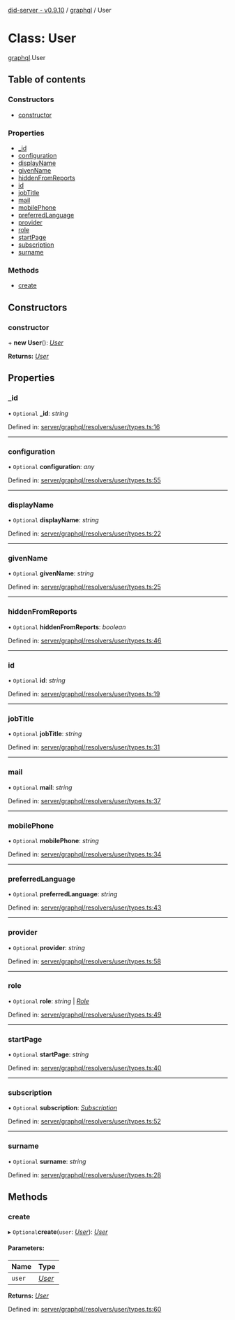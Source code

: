 [did-server - v0.9.10](../README.md) / [graphql](../modules/graphql.md) / User

# Class: User

[graphql](../modules/graphql.md).User

## Table of contents

### Constructors

- [constructor](graphql.user.md#constructor)

### Properties

- [\_id](graphql.user.md#_id)
- [configuration](graphql.user.md#configuration)
- [displayName](graphql.user.md#displayname)
- [givenName](graphql.user.md#givenname)
- [hiddenFromReports](graphql.user.md#hiddenfromreports)
- [id](graphql.user.md#id)
- [jobTitle](graphql.user.md#jobtitle)
- [mail](graphql.user.md#mail)
- [mobilePhone](graphql.user.md#mobilephone)
- [preferredLanguage](graphql.user.md#preferredlanguage)
- [provider](graphql.user.md#provider)
- [role](graphql.user.md#role)
- [startPage](graphql.user.md#startpage)
- [subscription](graphql.user.md#subscription)
- [surname](graphql.user.md#surname)

### Methods

- [create](graphql.user.md#create)

## Constructors

### constructor

\+ **new User**(): [*User*](graphql.user.md)

**Returns:** [*User*](graphql.user.md)

## Properties

### \_id

• `Optional` **\_id**: *string*

Defined in: [server/graphql/resolvers/user/types.ts:16](https://github.com/Puzzlepart/did/blob/dev/server/graphql/resolvers/user/types.ts#L16)

___

### configuration

• `Optional` **configuration**: *any*

Defined in: [server/graphql/resolvers/user/types.ts:55](https://github.com/Puzzlepart/did/blob/dev/server/graphql/resolvers/user/types.ts#L55)

___

### displayName

• `Optional` **displayName**: *string*

Defined in: [server/graphql/resolvers/user/types.ts:22](https://github.com/Puzzlepart/did/blob/dev/server/graphql/resolvers/user/types.ts#L22)

___

### givenName

• `Optional` **givenName**: *string*

Defined in: [server/graphql/resolvers/user/types.ts:25](https://github.com/Puzzlepart/did/blob/dev/server/graphql/resolvers/user/types.ts#L25)

___

### hiddenFromReports

• `Optional` **hiddenFromReports**: *boolean*

Defined in: [server/graphql/resolvers/user/types.ts:46](https://github.com/Puzzlepart/did/blob/dev/server/graphql/resolvers/user/types.ts#L46)

___

### id

• `Optional` **id**: *string*

Defined in: [server/graphql/resolvers/user/types.ts:19](https://github.com/Puzzlepart/did/blob/dev/server/graphql/resolvers/user/types.ts#L19)

___

### jobTitle

• `Optional` **jobTitle**: *string*

Defined in: [server/graphql/resolvers/user/types.ts:31](https://github.com/Puzzlepart/did/blob/dev/server/graphql/resolvers/user/types.ts#L31)

___

### mail

• `Optional` **mail**: *string*

Defined in: [server/graphql/resolvers/user/types.ts:37](https://github.com/Puzzlepart/did/blob/dev/server/graphql/resolvers/user/types.ts#L37)

___

### mobilePhone

• `Optional` **mobilePhone**: *string*

Defined in: [server/graphql/resolvers/user/types.ts:34](https://github.com/Puzzlepart/did/blob/dev/server/graphql/resolvers/user/types.ts#L34)

___

### preferredLanguage

• `Optional` **preferredLanguage**: *string*

Defined in: [server/graphql/resolvers/user/types.ts:43](https://github.com/Puzzlepart/did/blob/dev/server/graphql/resolvers/user/types.ts#L43)

___

### provider

• `Optional` **provider**: *string*

Defined in: [server/graphql/resolvers/user/types.ts:58](https://github.com/Puzzlepart/did/blob/dev/server/graphql/resolvers/user/types.ts#L58)

___

### role

• `Optional` **role**: *string* \| [*Role*](graphql.role.md)

Defined in: [server/graphql/resolvers/user/types.ts:49](https://github.com/Puzzlepart/did/blob/dev/server/graphql/resolvers/user/types.ts#L49)

___

### startPage

• `Optional` **startPage**: *string*

Defined in: [server/graphql/resolvers/user/types.ts:40](https://github.com/Puzzlepart/did/blob/dev/server/graphql/resolvers/user/types.ts#L40)

___

### subscription

• `Optional` **subscription**: [*Subscription*](graphql.subscription.md)

Defined in: [server/graphql/resolvers/user/types.ts:52](https://github.com/Puzzlepart/did/blob/dev/server/graphql/resolvers/user/types.ts#L52)

___

### surname

• `Optional` **surname**: *string*

Defined in: [server/graphql/resolvers/user/types.ts:28](https://github.com/Puzzlepart/did/blob/dev/server/graphql/resolvers/user/types.ts#L28)

## Methods

### create

▸ `Optional`**create**(`user`: [*User*](graphql.user.md)): [*User*](graphql.user.md)

#### Parameters:

Name | Type |
:------ | :------ |
`user` | [*User*](graphql.user.md) |

**Returns:** [*User*](graphql.user.md)

Defined in: [server/graphql/resolvers/user/types.ts:60](https://github.com/Puzzlepart/did/blob/dev/server/graphql/resolvers/user/types.ts#L60)
